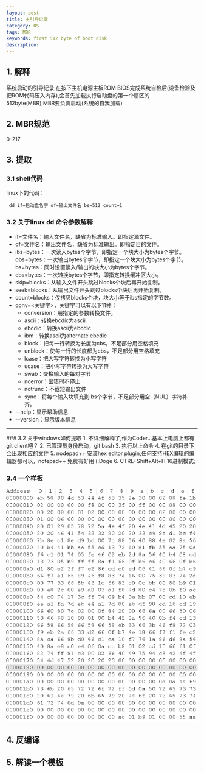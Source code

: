 ```yaml
---
layout: post
title: 主引导记录
category: OS
tags: MBR
keywords: first 512 byte of boot disk
description: 
---
```


## 1. 解释

系统启动的引导记录,在按下主机电源主板ROM BIOS完成系统自检后(设备检验及把ROM代码压入内存),会首先加载执行启动盘的第一个扇区的512byte(MBR);MBR要负责启动(系统的自我加载)

## 2. MBR规范
0-217 

## 3. 提取

### 3.1 shell代码
linux下的代码：
``` shell
 dd if=启动盘名字 of=输出文件名 bs=512 count=1
```
### 3.2 关于linux dd 命令参数解释
<ul>
	<li>if=文件名：输入文件名，缺省为标准输入。即指定源文件。</li>
	<li>of=文件名：输出文件名，缺省为标准输出。即指定目的文件。</li>
	<li>
	ibs=bytes：一次读入bytes个字节，即指定一个块大小为bytes个字节。<br>
	obs=bytes：一次输出bytes个字节，即指定一个块大小为bytes个字节。<br>
    bs=bytes：同时设置读入/输出的块大小为bytes个字节。
	</li>
	<li>cbs=bytes：一次转换bytes个字节，即指定转换缓冲区大小。</li>
	<li> skip=blocks：从输入文件开头跳过blocks个块后再开始复制。</li>
	<li> seek=blocks：从输出文件开头跳过blocks个块后再开始复制。</li>
	<li> count=blocks：仅拷贝blocks个块，块大小等于ibs指定的字节数。</li>
	<li> conv=&lt;关键字&gt;，关键字可以有以下11种：
		<ul>
			<li>conversion：用指定的参数转换文件。</li>
			<li>ascii：转换ebcdic为ascii</li>
			<li>ebcdic：转换ascii为ebcdic</li>
			<li>ibm：转换ascii为alternate ebcdic</li>
			<li>block：把每一行转换为长度为cbs，不足部分用空格填充</li>
			<li>unblock：使每一行的长度都为cbs，不足部分用空格填充</li>
			<li>lcase：把大写字符转换为小写字符</li>
			<li>ucase：把小写字符转换为大写字符</li>
			<li>swab：交换输入的每对字节</li>
			<li>noerror：出错时不停止</li>
			<li>notrunc：不截短输出文件</li>
			<li>sync：将每个输入块填充到ibs个字节，不足部分用空（NUL）字符补齐。</li>
		</ul>
	</li>
	<li>--help：显示帮助信息</li>
	<li>--version：显示版本信息</li>
</ul>

<hr>
### 3.2 关于windows如何提取
1. 不详细解释了,作为Coder...基本上电脑上都有git client吧？
2. 已管理员身份启动。git bash
3. 执行以上命令
4. 在git的目录下会出现相应的文件
5. nodepad++ 安装hex editor plugin,任何支持HEX编辑的编辑器都可以，notepad++ 免费有好用 (:Doge 
6. CTRL+Shift+Alt+H 16进制模式;

### 3.4 一个样板
![1](/public/img/os/window10MBR.png)

## 4. 反编译

## 5. 解读一个模板